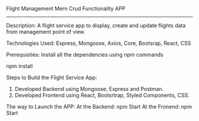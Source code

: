Flight Management Mern Crud Functionality APP
_____________________________________________
Description: A flight service app to display, create and update flights data
             from management point of view.

Technologies Used: Express, Mongoose, Axios, Core, Bootsrap, React, CSS

Prerequisties: Install all the dependencies using npm commands

npm install


Steps to Build the Flight Service App:
1) Developed Backend using Mongoose, Express and Postman.
2) Developed Frontend using React, Bootsrtrap, Styled Components, CSS.

The way to Launch  the APP:
At the Backend: npm Start
At the Fronend: npm Start



